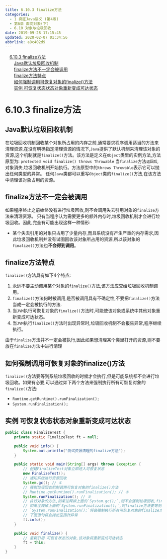 ```yaml
---
title: 6.10.3 finalize方法
categories: 
  - 1 疯狂Java讲义 (第4版)
  - 第6章 面向对象(下)
  - 6.10 对象与垃圾回收
date: 2019-09-28 17:15:45
updated: 2020-02-07 01:34:56
abbrlink: a8c402d9
---
```

<div id='my_toc'><a href="/JavaReadingNotes/a8c402d9/#6-10-3-finalize方法" class="header_1">6.10.3 finalize方法</a>&nbsp;<br><a href="/JavaReadingNotes/a8c402d9/#Java默认垃圾回收机制" class="header_2">Java默认垃圾回收机制</a>&nbsp;<br><a href="/JavaReadingNotes/a8c402d9/#finalize方法不一定会被调用" class="header_2">finalize方法不一定会被调用</a>&nbsp;<br><a href="/JavaReadingNotes/a8c402d9/#finalize方法特点" class="header_2">finalize方法特点</a>&nbsp;<br><a href="/JavaReadingNotes/a8c402d9/#如何强制调用可恢复对象的finalize-方法" class="header_2">如何强制调用可恢复对象的finalize()方法</a>&nbsp;<br><a href="/JavaReadingNotes/a8c402d9/#实例-可恢复状态状态对象重新变成可达状态" class="header_2">实例 可恢复状态状态对象重新变成可达状态</a>&nbsp;<br></div>
<style>.header_1{margin-left: 1em;}.header_2{margin-left: 2em;}.header_3{margin-left: 3em;}.header_4{margin-left: 4em;}.header_5{margin-left: 5em;}.header_6{margin-left: 6em;}</style>
<!--more-->
<script>if (navigator.platform.search('arm')==-1){document.getElementById('my_toc').style.display = 'none';}var e,p = document.getElementsByTagName('p');while (p.length>0) {e = p[0];e.parentElement.removeChild(e);}</script>

<!--end-->
<!--SSTStart-->
# 6.10.3 finalize方法 #
## Java默认垃圾回收机制 ##
在垃圾回收机制回收某个对象所占用的内存之前,通常要求程序调用适当的方法来清理资源,在没有明确指定清理资源的情况下,`Java`提供了默认机制来清理该对象的资源,这个机制就是`finalize()`方法。该方法是定义在`Object`类里的实例方法,方法原型为:
`protected void finalize() throws Throwable`
当`finalize`方法`返回后`,对象消失,垃圾回收机制开始执行。方法原型中的`throws Throwable`表示它可以抛出任何类型的异常。
任何`Java`类都可以重写`Object`类的`finalize()`方法,在该方法中清理该对象占用的资源。

## finalize方法不一定会被调用 ##
如果程序终止之前始终没有进行垃圾回收,则不会调用失去引用对象的`finalize`方法来清理资源。
只有当程序认为需要更多的额外内存时,垃圾回收机制才会进行垃圾回收。因此,完全有可能出现这样一种情形:
- 某个失去引用的对象只占用了少量内存,而且系统没有产生严重的内存需求,因此垃圾回收机制并没有试图回收该对象所占用的资源,所以该对象的`finalize()`方法也**不会得到调用**。

## finalize方法特点 ##
`finalize()`方法具有如下4个特点:
1. 永远不要主动调用某个对象的`finalize()`方法,该方法应交给垃圾回收机制调用。
2. `finalize()`方法何时被调用,是否被调用具有不确定性,不要把`finalize()`方法当成一定会被执行的方法.
3. 当`JVM`执行可恢复对象的`finalize()`方法时,可能使该对象或系统中其他对象重新变成可达状态。
4. 当`JVM`执行`finalize()`方法时出现异常时,垃圾回收机制不会报告异常,程序继续执行。

由于`finalize`方法并不一定会被执行,因此如果想清理某个类里打开的资源,则不要放在`finalize`方法中进行清理
## 如何强制调用可恢复对象的finalize()方法 ##
`finalize()`方法要等到系统垃圾回收的时候才会执行,但是可能系统都不会进行垃圾回收。如果有必要,可以通过如下两个方法来强制执行所有可恢复对象的`finalize()`方法:
- `Runtime.getRuntime().runFinalization();`
- `System.runFinalization();`

<!--SSTStop-->
## 实例 可恢复状态状态对象重新变成可达状态 ##
```java
public class FinalizeTest {
    private static FinalizeTest ft = null;

    public void info() {
        System.out.println("测试资源清理的finalize方法");
    }

    public static void main(String[] args) throws Exception {
        // 创建FinalizeTest对象立即进入可恢复状态
        new FinalizeTest();
        // 通知系统进行资源回收
        System.gc(); // ①
        // 强制垃圾回收机制调用可恢复对象的finalize()方法
        // Runtime.getRuntime().runFinalization(); // ②
        System.runFinalization(); // ③
        // 执行对象的方法,如果注释掉上面的`System.gc();`,则不会强制垃圾回收,finalize方法不会执行,ft为null,则下面语句将会抛出空指针异常.
        // 如果注释掉上面的`System.runFinalization();`,则finalize方法要等到系统进行垃圾回收时才会执行,系统可以不会进行垃圾回收,下面语句还是会抛出空指针异常.
        // `System.runFinalization();`将会强制执行所有可恢复对象的finalize方法.
        // 下面语句将会抛出空指针异常
        ft.info();
    }

    public void finalize() {
        // 重新引用 可恢复状态的对象,该对象将重新变成可达状态
        ft = this;
    }
}
```

